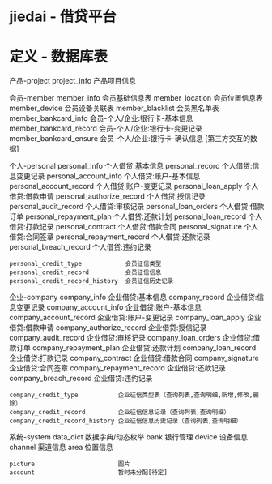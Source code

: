 # jiedai - 借贷平台

# 定义 - 数据库表
产品-project
    project_info                      产品项目信息
    
会员-member
    member_info                       会员基础信息表
    member_location                   会员位置信息表
    member_device                     会员设备关联表
    member_blacklist                  会员黑名单表
    member_bankcard_info              会员-个人/企业:银行卡-基本信息
    member_bankcard_record            会员-个人/企业:银行卡-变更记录
    member_bankcard_ensure            会员-个人/企业:银行卡-确认信息 [第三方交互的数据]

个人-personal
    personal_info                     个人借贷:基本信息
    personal_record                   个人借贷:信息变更记录
    personal_account_info             个人借贷:账户-基本信息
    personal_account_record           个人借贷:账户-变更记录
    personal_loan_apply               个人借贷:借款申请
    personal_authorize_record         个人借贷:授信记录
    personal_audit_record             个人借贷:审核记录
    personal_loan_orders              个人借贷:借款订单
    personal_repayment_plan           个人借贷:还款计划
    personal_loan_record              个人借贷:打款记录
    personal_contract                 个人借贷:借款合同
    personal_signature                个人借贷:合同签章
    personal_repayment_record         个人借贷:还款记录
    personal_breach_record            个人借贷:违约记录
    
    personal_credit_type            会员征信类型
    personal_credit_record          会员征信信息
    personal_credit_record_history  会员征信历史记录
    
企业-company
    company_info                      企业借贷:基本信息
    company_record                    企业借贷:信息变更记录
    company_account_info              企业借贷:账户-基本信息
    company_account_record            企业借贷:账户-变更记录
    company_loan_apply                企业借贷:借款申请
    company_authorize_record          企业借贷:授信记录
    company_audit_record              企业借贷:审核记录
    company_loan_orders               企业借贷:借款订单
    company_repayment_plan            企业借贷:还款计划
    company_loan_record               企业借贷:打款记录
    company_contract                  企业借贷:借款合同
    company_signature                 企业借贷:合同签章
    company_repayment_record          企业借贷:还款记录
    company_breach_record             企业借贷:违约记录    
    
    company_credit_type           企业征信类型表（查询列表,查询明细,新增,修改,删除）
    company_credit_record         企业征信信息记录（查询列表,查询明细）
    company_credit_record_history 企业征信信息历史记录（查询列表,查询明细）
    
系统-system
    data_dict                         数据字典/动态枚举
    bank                              银行管理
    device                            设备信息
    channel                           渠道信息
    area                              位置信息
    
    picture                       图片
    account                       暂时未分配[待定]
    